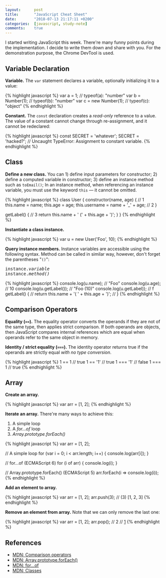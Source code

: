 ```yaml
---
layout:      post
title:       "JavaScript Cheat Sheet"
date:        "2018-07-13 21:17:11 +0200"
categories:  [javascript, study-note]
comments:    true
---
```


I started writing JavaScript this week. There're many funny points during the
implementation. I decide to write them down and share with you. For the
demonstration purpose, the Chrome DevTool is used.

<!--more-->

## Variable Declaration

**Variable.** The `var` statement declares a variable, optionally initializing
it to a value:

{% highlight javascript %}
var a = 1;             // typeof(a): "number"
var b = Number(1);     // typeof(b): "number"
var c = new Number(1); // typeof(c): "object"
{% endhighlight %}

**Constant.** The `const` declaration creates a _read-only_ reference to a
value. The value of a constant cannot change through re-assignment, and it
cannot be redeclared:

{% highlight javascript %}
const SECRET = 'whatever';
SECRET = 'hacked?';
// Uncaught TypeError: Assignment to constant variable.
{% endhighlight %}

## Class

**Define a new class.** You can 1) define input parameters for constructor;
2) define a computed variable in constructor; 3) define an instance method such
as `toEmail()`;  In an instance method, when referencing an instance
variable, you must use the keyword `this` — it cannot be omitted.

{% highlight javascript %}
class User {
  constructor(name, age) { // 1
    this.name = name;
    this.age = age;
    this.username = name + '_' + age; // 2
  }

  getLabel() { // 3
    return this.name + ' (' + this.age + ')';
  }
}
{% endhighlight %}

**Instantiate a class instance.**

{% highlight javascript %}
var u = new User('Foo', 10);
{% endhighlight %}

**Query instance members.** Instance variables are accessible using the following
syntax. Method can be called in similar way, however, don't forget the
parentheses "`()`":

<pre>
instance.<i>variable</i>
instance.<i>method()</i>
</pre>

{% highlight javascript %}
console.log(u.name); // "Foo"
console.log(u.age);  // 10
console.log(u.getLabel());  // "Foo (10)"
console.log(u.getLabel));
// f getLabel() {
//     return this.name + '( ' + this.age + ')';
//   }
{% endhighlight %}

## Comparison Operators

**Equality (`==`).** The equality operator converts the operands if they are not
of the same type, then applies strict comparison. If both operands are objects,
then JavaScript compares internal references which are equal when operands
refer to the same object in memory.

**Identity / strict equality (`===`).** The identity operator returns true if
the operands are strictly equal _with no type conversion_.

{% highlight javascript %}
1 == 1    // true
1 == '1'  // true
1 === '1' // false
1 === 1   // true
{% endhighlight %}

## Array

**Create an array.**

{% highlight javascript %}
var arr = [1, 2];
{% endhighlight %}

**Iterate an array.** There're many ways to achieve this:

1. A simple loop
2. A _for...of_ loop
3. _Array.prototype.forEach()_

{% highlight javascript %}
var arr = [1, 2];

// A simple loop
for (var i = 0; i < arr.length; i++) {
  console.log(arr[i]);
}

// for...of (ECMAScript 6)
for (i of arr) {
  console.log(i);
}

// Array.prototype.forEach() (ECMAScript 5)
arr.forEach(i => console.log(i));
{% endhighlight %}

**Add an element to array.**

{% highlight javascript %}
var arr = [1, 2];
arr.push(3);
// (3) [1, 2, 3]
{% endhighlight %}

**Remove an element from array.** Note that we can only remove the last one:

{% highlight javascript %}
var arr = [1, 2];
arr.pop(); // 2
// [1]
{% endhighlight %}

## References

- [MDN: Comparison operators][1]
- [MDN: Array.prototype.forEach()][2]
- [MDN: for...of][3]
- [MDN: Classes][4]

[1]: https://developer.mozilla.org/en-US/docs/Web/JavaScript/Reference/Operators/Comparison_Operators
[2]: https://developer.mozilla.org/en-US/docs/Web/JavaScript/Reference/Global_Objects/Array/forEach
[3]: https://developer.mozilla.org/en-US/docs/Web/JavaScript/Reference/Statements/for...of
[4]: https://developer.mozilla.org/en-US/docs/Web/JavaScript/Reference/Classes
